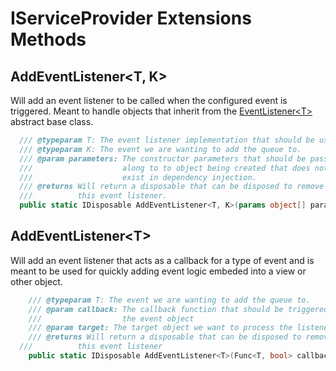 # IServiceProvider Extensions Methods

## AddEventListener&lt;T, K&gt;
Will add an event listener to be called when the configured event is triggered.  Meant to handle objects
that inherit from the [EventListener&lt;T&gt;](/api/events/event-listener) abstract base class.

```csharp
  /// @typeparam T: The event listener implementation that should be used.
  /// @typeparam K: The event we are wanting to add the queue to.
  /// @param parameters: The constructor parameters that should be passed
  ///                    along to to object being created that does not
  ///                    exist in dependency injection.
  /// @returns Will return a disposable that can be disposed to remove
  ///          this event listener.
  public static IDisposable AddEventListener<T, K>(params object[] paramters);
```

## AddEventListener&lt;T&gt;
Will add an event listener that acts as a callback for a type of event and is meant to be used for quickly adding
event logic embeded into a view or other object.

```csharp
    /// @typeparam T: The event we are wanting to add the queue to.
    /// @param callback: The callback function that should be triggered for
    ///                  the event object
    /// @param target: The target object we want to process the listener onto
    /// @returns Will return a disposable that can be disposed to remove
  ///          this event listener
    public static IDisposable AddEventListener<T>(Func<T, bool> callback, object target = null);
```